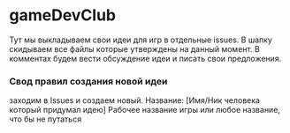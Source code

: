 # gameDevClub
Тут мы выкладываем свои идеи для игр в отдельные issues. В шапку скидываем все файлы которые утверждены на данный момент.
В комментах будем вести обсуждение идеи и писать свои предложения.

### Свод правил создания новой идеи
заходим в Issues и создаем новый.
Название: [Имя/Ник человека который придумал идею] Рабочее название игры или любое название, что бы не путаться
